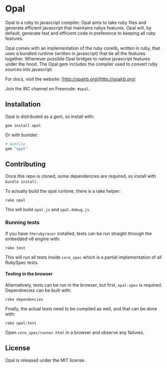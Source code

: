 # Opal

Opal is a ruby to javascript compiler. Opal aims to take ruby files and generate
efficient javascript that maintains rubys features. Opal will, by default,
generate fast and efficient code in preference to keeping all ruby features.

Opal comes with an implementation of the ruby corelib, written in ruby, that
uses a bundled runtime (written in javascript) that tie all the features
together. Whenever possible Opal bridges to native javascript features under
the hood. The Opal gem includes the compiler used to convert ruby sources
into javascript.

For docs, visit the website:
[http://opalrb.org](http://opalrb.org)

Join the IRC channel on Freenode: `#opal`.

## Installation

Opal is distributed as a gem, so install with:

```
gem install opal
```

Or with bunlder:

``` ruby
# Gemfile
gem "opal"
```

## Contributing

Once this repo is cloned, some dependencies are required, so install
with `bundle install`.

To actually build the opal runtime, there is a rake helper:

    rake opal

This will build `opal.js` and `opal.debug.js`.

### Running tests

If you have `therubyracer` installed, tests can be run straight through
the embedded v8 engine with:

    rake test

This will run all tests inside `core_spec` which is a partial
implementation of all RubySpec tests.

#### Testing in the browser

Alternatively, tests can be run in the browser, but first, `opal-spec`
is required. Dependnecies can be built with:

    rake dependencies

Finally, the actual tests need to be compiled as well, and that can be
done with:

    rake opal:test

Open `core_spec/runner.html` in a browser and observe any failures.

## License

Opal is released under the MIT license.
